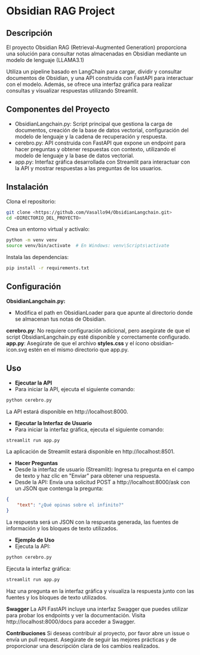 # Obsidian RAG Project
## Descripción
El proyecto Obsidian RAG (Retrieval-Augmented Generation) proporciona una solución para consultar notas almacenadas en Obsidian mediante un modelo de lenguaje (LLAMA3.1)

Utiliza un pipeline basado en LangChain para cargar, dividir y consultar documentos de Obsidian, y una API construida con FastAPI para interactuar con el modelo. Además, se ofrece una interfaz gráfica para realizar consultas y visualizar respuestas utilizando Streamlit.

## Componentes del Proyecto
- ObsidianLangchain.py: Script principal que gestiona la carga de documentos, creación de la base de datos vectorial, configuración del modelo de lenguaje y la cadena de recuperación y respuesta.
- cerebro.py: API construida con FastAPI que expone un endpoint para hacer preguntas y obtener respuestas con contexto, utilizando el modelo de lenguaje y la base de datos vectorial.
- app.py: Interfaz gráfica desarrollada con Streamlit para interactuar con la API y mostrar respuestas a las preguntas de los usuarios.


## Instalación
Clona el repositorio:
```sh
git clone <https://github.com/Vasallo94/ObsidianLangchain.git>
cd <DIRECTORIO_DEL_PROYECTO>
```
Crea un entorno virtual y actívalo:
```sh
python -m venv venv
source venv/bin/activate  # En Windows: venv\Scripts\activate
```
Instala las dependencias:
```sh
pip install -r requirements.txt
```
## Configuración
**ObsidianLangchain.py:**
- Modifica el path en ObsidianLoader para que apunte al directorio donde se almacenan tus notas de Obsidian.

**cerebro.py**: No requiere configuración adicional, pero asegúrate de que el script ObsidianLangchain.py esté disponible y correctamente configurado.
**app.py**: Asegúrate de que el archivo **styles.css** y el ícono obsidian-icon.svg estén en el mismo directorio que app.py.
## Uso
- **Ejecutar la API**
- Para iniciar la API, ejecuta el siguiente comando:
```sh
python cerebro.py
```
La API estará disponible en http://localhost:8000.
- **Ejecutar la Interfaz de Usuario**
- Para iniciar la interfaz gráfica, ejecuta el siguiente comando:
```sh
streamlit run app.py
```
La aplicación de Streamlit estará disponible en http://localhost:8501.
- **Hacer Preguntas**
- Desde la interfaz de usuario (Streamlit): Ingresa tu pregunta en el campo de texto y haz clic en "Enviar" para obtener una respuesta.
- Desde la API: Envía una solicitud POST a http://localhost:8000/ask con un JSON que contenga la pregunta:
```json
{
    "text": "¿Qué opinas sobre el infinito?"
}
```
La respuesta será un JSON con la respuesta generada, las fuentes de información y los bloques de texto utilizados.
- **Ejemplo de Uso**
- Ejecuta la API:
```sh
python cerebro.py
```
Ejecuta la interfaz gráfica:
```sh
streamlit run app.py
```
Haz una pregunta en la interfaz gráfica y visualiza la respuesta junto con las fuentes y los bloques de texto utilizados.

**Swagger**
La API FastAPI incluye una interfaz Swagger que puedes utilizar para probar los endpoints y ver la documentación. Visita http://localhost:8000/docs para acceder a Swagger.

**Contribuciones**
Si deseas contribuir al proyecto, por favor abre un issue o envía un pull request. Asegúrate de seguir las mejores prácticas y de proporcionar una descripción clara de los cambios realizados.


